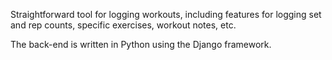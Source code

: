 Straightforward tool for logging workouts, including features for logging set and rep counts, specific exercises, workout notes, etc.

The back-end is written in Python using the Django framework.
